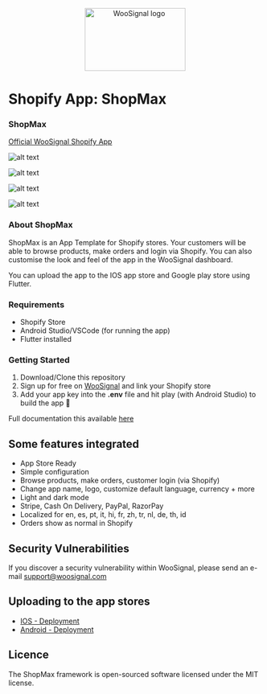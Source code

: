<p align="center">
  <img width="200" height="125" src="https://woosignal.com/images/woosignal_logo_stripe_blue.png" alt="WooSignal logo">
</p>

# Shopify App: ShopMax

### ShopMax

[Official WooSignal Shopify App](https://woosignal.com)

![alt text](https://woosignal.com/images/woocommerce_app_preview_2.png "Shopify app checkout experience")

![alt text](https://woosignal.com/images/woocommerce_app_preview_3.png "Shopify app Login/Register for customers via Shopify")

![alt text](https://woosignal.com/images/woocommerce_app_preview_1.png "Full integration with Shopify")

![alt text](https://woosignal.com/images/mock_dark_light_mode.png "Dark and light mode shopping")

### About ShopMax

ShopMax is an App Template for Shopify stores. Your customers will be able to browse products, make orders and login via Shopify. You can also customise the look and feel of the app in the WooSignal dashboard.

You can upload the app to the IOS app store and Google play store using Flutter.

### Requirements

- Shopify Store
- Android Studio/VSCode (for running the app)
- Flutter installed

### Getting Started

1. Download/Clone this repository
2. Sign up for free on [WooSignal](https://woosignal.com) and link your Shopify store
3. Add your app key into the **.env** file and hit play (with Android Studio) to build the app 🥳

Full documentation this available [here](https://woosignal.com/docs/app/shopmax)

## Some features integrated

- App Store Ready
- Simple configuration
- Browse products, make orders, customer login (via Shopify)
- Change app name, logo, customize default language, currency + more
- Light and dark mode
- Stripe, Cash On Delivery, PayPal, RazorPay
- Localized for en, es, pt, it, hi, fr, zh, tr, nl, de, th, id
- Orders show as normal in Shopify

## Security Vulnerabilities
If you discover a security vulnerability within WooSignal, please send an e-mail support@woosignal.com

## Uploading to the app stores

- [IOS - Deployment](https://flutter.dev/docs/deployment/ios)
- [Android - Deployment](https://flutter.dev/docs/deployment/android)

## Licence
The ShopMax framework is open-sourced software licensed under the MIT license.
